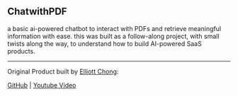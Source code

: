 ## ChatwithPDF

a basic ai-powered chatbot to interact with PDFs and retrieve meaningful information with ease.
this was built as a follow-along project, with small twists along the way, to understand how to build AI-powered SaaS products.

----

Original Product built by [Elliott Chong](https://www.youtube.com/@elliottchong):

[GitHub](https://github.com/elliott-chong/chatpdf-yt) | [Youtube Video](https://www.youtube.com/watch?v=bZFedu-0emE&t=289s&ab_channel=ElliottChong)
